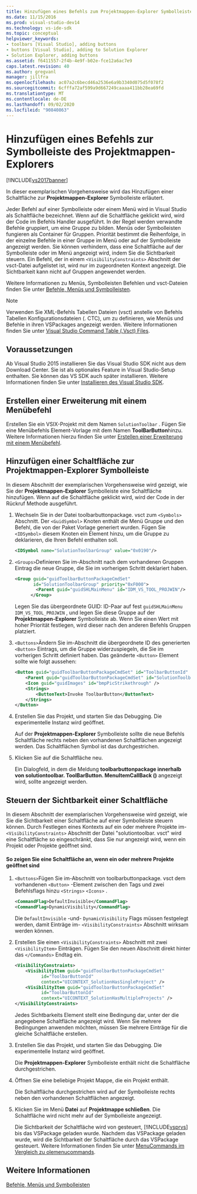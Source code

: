 ```yaml
---
title: Hinzufügen eines Befehls zum Projektmappen-Explorer Symbolleiste | Microsoft-Dokumentation
ms.date: 11/15/2016
ms.prod: visual-studio-dev14
ms.technology: vs-ide-sdk
ms.topic: conceptual
helpviewer_keywords:
- toolbars [Visual Studio], adding buttons
- buttons [Visual Studio], adding to Solution Explorer
- Solution Explorer, adding buttons
ms.assetid: f6411557-2f4b-4e9f-b02e-fce12a6ac7e9
caps.latest.revision: 40
ms.author: gregvanl
manager: jillfra
ms.openlocfilehash: ac07a2c6becd46a2536e6a9b3340d075d5f078f2
ms.sourcegitcommit: 6cfffa72af599a9d667249caaaa411bb28ea69fd
ms.translationtype: MT
ms.contentlocale: de-DE
ms.lasthandoff: 09/02/2020
ms.locfileid: "90840863"
---
```

# <a name="adding-a-command-to-the-solution-explorer-toolbar"></a>Hinzufügen eines Befehls zur Symbolleiste des Projektmappen-Explorers
[!INCLUDE[vs2017banner](../includes/vs2017banner.md)]

In dieser exemplarischen Vorgehensweise wird das Hinzufügen einer Schaltfläche zur **Projektmappen-Explorer** Symbolleiste erläutert.  
  
 Jeder Befehl auf einer Symbolleiste oder einem Menü wird in Visual Studio als Schaltfläche bezeichnet. Wenn auf die Schaltfläche geklickt wird, wird der Code im Befehls Handler ausgeführt. In der Regel werden verwandte Befehle gruppiert, um eine Gruppe zu bilden. Menüs oder Symbolleisten fungieren als Container für Gruppen. Priorität bestimmt die Reihenfolge, in der einzelne Befehle in einer Gruppe im Menü oder auf der Symbolleiste angezeigt werden. Sie können verhindern, dass eine Schaltfläche auf der Symbolleiste oder im Menü angezeigt wird, indem Sie die Sichtbarkeit steuern. Ein Befehl, der in einem `<VisibilityConstraints>` Abschnitt der vsct-Datei aufgelistet ist, wird nur im zugeordneten Kontext angezeigt. Die Sichtbarkeit kann nicht auf Gruppen angewendet werden.  
  
 Weitere Informationen zu Menüs, Symbolleisten Befehlen und vsct-Dateien finden Sie unter [Befehle, Menüs und Symbolleisten](../extensibility/internals/commands-menus-and-toolbars.md).  
  
> [!NOTE]
> Verwenden Sie XML-Befehls Tabellen Dateien (vsct) anstelle von Befehls Tabellen Konfigurationsdateien (. CTC), um zu definieren, wie Menüs und Befehle in ihren VSPackages angezeigt werden. Weitere Informationen finden Sie unter [Visual Studio Command Table (.Vsct) Files](../extensibility/internals/visual-studio-command-table-dot-vsct-files.md).  
  
## <a name="prerequisites"></a>Voraussetzungen  
 Ab Visual Studio 2015 installieren Sie das Visual Studio SDK nicht aus dem Download Center. Sie ist als optionales Feature in Visual Studio-Setup enthalten. Sie können das VS SDK auch später installieren. Weitere Informationen finden Sie unter [Installieren des Visual Studio SDK](../extensibility/installing-the-visual-studio-sdk.md).  
  
## <a name="creating-an-extension-with-a-menu-command"></a>Erstellen einer Erweiterung mit einem Menübefehl  
 Erstellen Sie ein VSIX-Projekt mit dem Namen `SolutionToolbar` . Fügen Sie eine Menübefehls Element-Vorlage mit dem Namen **ToolBarButton**hinzu. Weitere Informationen hierzu finden Sie unter [Erstellen einer Erweiterung mit einem Menübefehl](../extensibility/creating-an-extension-with-a-menu-command.md).  
  
## <a name="adding-a-button-to-the-solution-explorer-toolbar"></a>Hinzufügen einer Schaltfläche zur Projektmappen-Explorer Symbolleiste  
 In diesem Abschnitt der exemplarischen Vorgehensweise wird gezeigt, wie Sie der **Projektmappen-Explorer** Symbolleiste eine Schaltfläche hinzufügen. Wenn auf die Schaltfläche geklickt wird, wird der Code in der Rückruf Methode ausgeführt.  
  
1. Wechseln Sie in der Datei toolbarbuttonpackage. vsct zum  `<Symbols>` Abschnitt. Der `<GuidSymbol>`  Knoten enthält die Menü Gruppe und den Befehl, die von der Paket Vorlage generiert wurden. Fügen Sie `<IDSymbol>` diesem Knoten ein Element hinzu, um die Gruppe zu deklarieren, die Ihren Befehl enthalten soll.  
  
    ```xml  
    <IDSymbol name="SolutionToolbarGroup" value="0x0190"/>  
    ```  
  
2. `<Groups>`Definieren Sie im-Abschnitt nach dem vorhandenen Gruppen Eintrag die neue Gruppe, die Sie im vorherigen Schritt deklariert haben.  
  
    ```xml  
    <Group guid="guidToolbarButtonPackageCmdSet"  
           id="SolutionToolbarGroup" priority="0xF000">  
            <Parent guid="guidSHLMainMenu" id="IDM_VS_TOOL_PROJWIN"/>  
          </Group>  
    ```  
  
     Legen Sie das übergeordnete GUID: ID-Paar auf fest `guidSHLMainMenu` `IDM_VS_TOOL_PROJWIN` , und legen Sie diese Gruppe auf der **Projektmappen-Explorer** Symbolleiste ab. Wenn Sie einen Wert mit hoher Priorität festlegen, wird dieser nach den anderen Befehls Gruppen platziert.  
  
3. `<Buttons>`Ändern Sie im-Abschnitt die übergeordnete ID des generierten `<Button>` Eintrags, um die Gruppe widerzuspiegeln, die Sie im vorherigen Schritt definiert haben. Das geänderte `<Button>` Element sollte wie folgt aussehen:  
  
    ```xml  
    <Button guid="guidToolbarButtonPackageCmdSet" id="ToolbarButtonId" priority="0x0100" type="Button">  
        <Parent guid="guidToolbarButtonPackageCmdSet" id="SolutionToolbarGroup" />  
        <Icon guid="guidImages" id="bmpPicStrikethrough" />  
        <Strings>  
            <ButtonText>Invoke ToolbarButton</ButtonText>  
        </Strings>  
    </Button>  
    ```  
  
4. Erstellen Sie das Projekt, und starten Sie das Debugging. Die experimentelle Instanz wird geöffnet.  
  
     Auf der **Projektmappen-Explorer** Symbolleiste sollte die neue Befehls Schaltfläche rechts neben den vorhandenen Schaltflächen angezeigt werden. Das Schaltflächen Symbol ist das durchgestrichen.  
  
5. Klicken Sie auf die Schaltfläche neu.  
  
     Ein Dialogfeld, in dem die Meldung **toolbarbuttonpackage innerhalb von solutiontoolbar. ToolBarButton. MenuItemCallBack ()** angezeigt wird, sollte angezeigt werden.  
  
## <a name="controlling-the-visibility-of-a-button"></a>Steuern der Sichtbarkeit einer Schaltfläche  
 In diesem Abschnitt der exemplarischen Vorgehensweise wird gezeigt, wie Sie die Sichtbarkeit einer Schaltfläche auf einer Symbolleiste steuern können. Durch Festlegen eines Kontexts auf ein oder mehrere Projekte im- `<VisibilityConstraints>` Abschnitt der Datei "solutiontoolbar. vsct" wird eine Schaltfläche so eingeschränkt, dass Sie nur angezeigt wird, wenn ein Projekt oder Projekte geöffnet sind.  
  
#### <a name="to-display-a-button-when-one-or-more-projects-are-open"></a>So zeigen Sie eine Schaltfläche an, wenn ein oder mehrere Projekte geöffnet sind  
  
1. `<Buttons>`Fügen Sie im-Abschnitt von toolbarbuttonpackage. vsct dem vorhandenen `<Button>` -Element zwischen den Tags und zwei Befehlsflags hinzu `<Strings>` `<Icons>` .  
  
   ```xml  
   <CommandFlag>DefaultInvisible</CommandFlag>  
   <CommandFlag>DynamicVisibility</CommandFlag>  
   ```  
  
    Die `DefaultInvisible` -und- `DynamicVisibility` Flags müssen festgelegt werden, damit Einträge im- `<VisibilityConstraints>` Abschnitt wirksam werden können.  
  
2. Erstellen Sie einen `<VisibilityConstraints>` Abschnitt mit zwei `<VisibilityItem>` Einträgen. Fügen Sie den neuen Abschnitt direkt hinter das `</Commands>` Endtag ein.  
  
   ```xml  
   <VisibilityConstraints>  
       <VisibilityItem guid="guidToolbarButtonPackageCmdSet"  
             id="ToolbarButtonId"  
             context="UICONTEXT_SolutionHasSingleProject" />  
       <VisibilityItem guid="guidToolbarButtonPackageCmdSet"  
             id="ToolbarButtonId"  
             context="UICONTEXT_SolutionHasMultipleProjects" />  
   </VisibilityConstraints>  
   ```  
  
    Jedes Sichtbarkeits Element stellt eine Bedingung dar, unter der die angegebene Schaltfläche angezeigt wird. Wenn Sie mehrere Bedingungen anwenden möchten, müssen Sie mehrere Einträge für die gleiche Schaltfläche erstellen.  
  
3. Erstellen Sie das Projekt, und starten Sie das Debugging. Die experimentelle Instanz wird geöffnet.  
  
    Die **Projektmappen-Explorer** Symbolleiste enthält nicht die Schaltfläche durchgestrichen.  
  
4. Öffnen Sie eine beliebige Projekt Mappe, die ein Projekt enthält.  
  
    Die Schaltfläche durchgestrichen wird auf der Symbolleiste rechts neben den vorhandenen Schaltflächen angezeigt.  
  
5. Klicken Sie im Menü **Datei** auf **Projektmappe schließen**. Die Schaltfläche wird nicht mehr auf der Symbolleiste angezeigt.  
  
   Die Sichtbarkeit der Schaltfläche wird von gesteuert, [!INCLUDE[vsprvs](../includes/vsprvs-md.md)] bis das VSPackage geladen wurde. Nachdem das VSPackage geladen wurde, wird die Sichtbarkeit der Schaltfläche durch das VSPackage gesteuert.  Weitere Informationen finden Sie unter [MenuCommands im Vergleich zu olemenucommands](../misc/menucommands-vs-olemenucommands.md).  
  
## <a name="see-also"></a>Weitere Informationen  
 [Befehle, Menüs und Symbolleisten](../extensibility/internals/commands-menus-and-toolbars.md)
